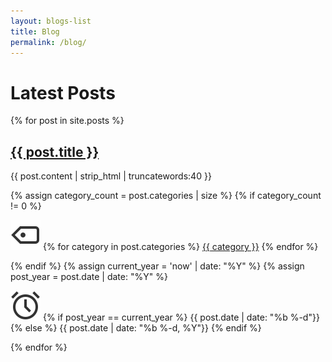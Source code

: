 ```yaml
---
layout: blogs-list
title: Blog
permalink: /blog/
---
```


<h1 class="post-title title-spacing">Latest Posts</h1>

{% for post in site.posts %}
  <section class="blog">
    <h2 class="custom-post-title"><a href="{{ post.url }}">{{ post.title }}</a></h2>
    <!-- <p>{{ post.excerpt }}</p> -->
    <p class="custom-post-content">{{ post.content | strip_html | truncatewords:40 }}</p>
    {% assign category_count = post.categories | size %}
    {% if category_count != 0 %}
      <p class="post-categories"><img src="/assets/ikonate/tags.svg" class="blog-icon">
      {% for category in post.categories %}
        <a href="{{ site.baseurl }}{{ category | slugify }}/" class="category-link">{{ category }}</a>
      {% endfor %}
      </p>
    {% endif %}
    {% assign current_year = 'now' | date: "%Y" %}
    {% assign post_year = post.date | date: "%Y" %}
    <p class="post-date"><img src="/assets/ikonate/clock.svg" class="blog-icon">
      {% if post_year == current_year %}
        {{ post.date | date: "%b %-d"}}
      {% else %}
        {{ post.date | date: "%b %-d, %Y"}}
      {% endif %}
    </p>
  </section>
{% endfor %}
